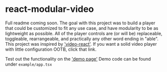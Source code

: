 # react-modular-video

Full readme coming soon. The goal with this project was to build a player that could be customized to fit any use case, and  have modularity to be as lightweight as possible. All of the player controls are (or will be) replaceable, toggleable, rearrangeable, and practically any other word ending in "able". This project was inspired by ['video-react'](https://video-react.js.org/). If you want a solid video player with little configuration OOTB, click that link.

Test out the functionality on the ['demo page'](https://stevengresh.com/react-modular-video)
Demo code can be found under `example/app.tsx`


